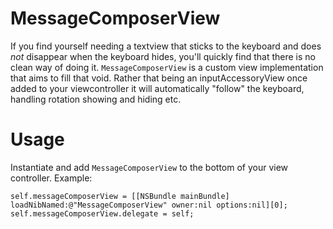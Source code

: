 MessageComposerView
===================

If you find yourself needing a textview that sticks to the keyboard and does *not* disappear when the keyboard hides, you'll quickly find that there is no clean way of doing it. `MessageComposerView` is a custom view implementation that aims to fill that void. Rather that being an inputAccessoryView once added to your viewcontroller it will automatically "follow" the keyboard, handling rotation showing and hiding etc.

Usage
=====

Instantiate and add `MessageComposerView` to the bottom of your view controller. Example: 

    self.messageComposerView = [[NSBundle mainBundle] loadNibNamed:@"MessageComposerView" owner:nil options:nil][0];
    self.messageComposerView.delegate = self;

